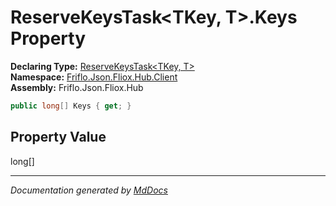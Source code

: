 ﻿<!--  
  <auto-generated>   
    The contents of this file were generated by a tool.  
    Changes to this file may be list if the file is regenerated  
  </auto-generated>   
-->

# ReserveKeysTask\<TKey, T\>.Keys Property

**Declaring Type:** [ReserveKeysTask\<TKey, T\>](../index.md)  
**Namespace:** [Friflo.Json.Fliox.Hub.Client](../../index.md)  
**Assembly:** Friflo.Json.Fliox.Hub

```csharp
public long[] Keys { get; }
```

## Property Value

long\[\]

___

*Documentation generated by [MdDocs](https://github.com/ap0llo/mddocs)*
